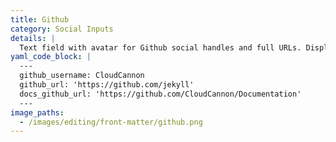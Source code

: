 ```yaml
---
title: Github
category: Social Inputs
details: |
  Text field with avatar for Github social handles and full URLs. Displayed for `github`, `github_username`, `github_url`, and keys ending in `_github`, `_github_username` or `_github_url`.
yaml_code_block: |
  ---
  github_username: CloudCannon
  github_url: 'https://github.com/jekyll'
  docs_github_url: 'https://github.com/CloudCannon/Documentation'
  ---
image_paths:
  - /images/editing/front-matter/github.png
---
```


